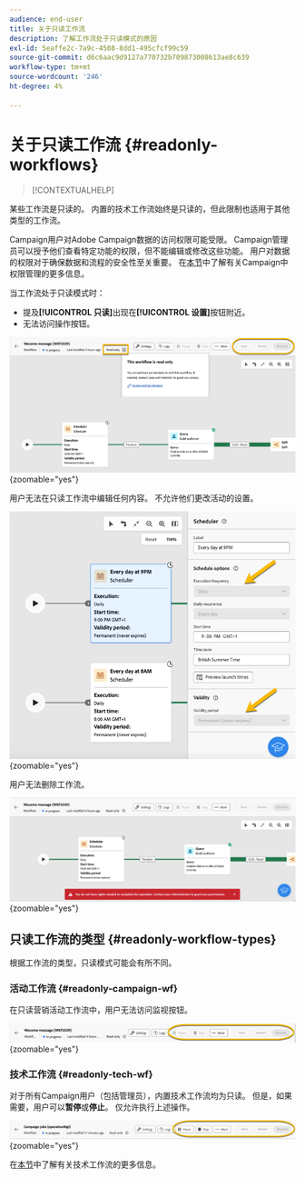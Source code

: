 ```yaml
---
audience: end-user
title: 关于只读工作流
description: 了解工作流处于只读模式的原因
exl-id: 5eaffe2c-7a9c-4508-8dd1-495cfcf99c59
source-git-commit: d6c6aac9d9127a770732b709873008613ae8c639
workflow-type: tm+mt
source-wordcount: '246'
ht-degree: 4%

---
```


# 关于只读工作流 {#readonly-workflows}

>[!CONTEXTUALHELP]
>
某些工作流是只读的。 内置的技术工作流始终是只读的，但此限制也适用于其他类型的工作流。

Campaign用户对Adobe Campaign数据的访问权限可能受限。 Campaign管理员可以授予他们查看特定功能的权限，但不能编辑或修改这些功能。 用户对数据的权限对于确保数据和流程的安全性至关重要。 在[本节](../get-started/permissions.md)中了解有关Campaign中权限管理的更多信息。

当工作流处于只读模式时：

* 提及&#x200B;**[!UICONTROL 只读]**&#x200B;出现在&#x200B;**[!UICONTROL 设置]**&#x200B;按钮附近。
* 无法访问操作按钮。

![只读工作流界面显示“设置”按钮和禁用的操作按钮。](assets/readonly-workflow.png){zoomable="yes"}

用户无法在只读工作流中编辑任何内容。 不允许他们更改活动的设置。

![处于只读模式的计划程序接口，显示已禁用的设置选项。](assets/scheduler-readonly.png){zoomable="yes"}

用户无法删除工作流。

![界面显示删除工作流的受限权限。](assets/readonly-rights.png){zoomable="yes"}

## 只读工作流的类型 {#readonly-workflow-types}

根据工作流的类型，只读模式可能会有所不同。

### 活动工作流 {#readonly-campaign-wf}

在只读营销活动工作流中，用户无法访问监视按钮。

![只读模式下的Campaign工作流界面，显示已禁用的监视选项。](assets/readonly-campaign-workflow.png){zoomable="yes"}

### 技术工作流 {#readonly-tech-wf}

对于所有Campaign用户（包括管理员），内置技术工作流均为只读。 但是，如果需要，用户可以&#x200B;**暂停**&#x200B;或&#x200B;**停止**。 仅允许执行上述操作。

![只读模式的技术工作流界面，显示暂停或停止工作流的选项。](assets/readonly-technical-workflow.png){zoomable="yes"}

在[本节](https://experienceleague.adobe.com/en/docs/campaign/automation/workflows/introduction/wf-type/technical-workflows)中了解有关技术工作流的更多信息。